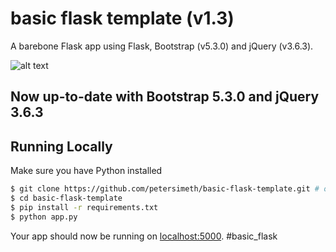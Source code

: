 # basic flask template (v1.3)

A barebone Flask app using Flask, Bootstrap (v5.3.0) and jQuery (v3.6.3).

![alt text](https://github.com/petersimeth/basic-flask-template/blob/master/flask_screenshot.png?raw=true)

## Now up-to-date with Bootstrap 5.3.0 and jQuery 3.6.3

## Running Locally

Make sure you have Python installed

```sh
$ git clone https://github.com/petersimeth/basic-flask-template.git # or clone your own fork
$ cd basic-flask-template
$ pip install -r requirements.txt
$ python app.py
```

Your app should now be running on [localhost:5000](http://localhost:5000/).
#basic_flask
